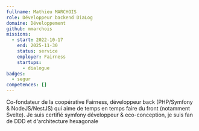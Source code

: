 ```yaml
---
fullname: Mathieu MARCHOIS
role: Développeur backend DiaLog
domaine: Développement
github: mmarchois
missions:
  - start: 2022-10-17
    end: 2025-11-30
    status: service
    employer: Fairness
    startups:
      - dialogue
badges:
  - segur
competences: []
---
```

Co-fondateur de la coopérative Fairness, développeur back (PHP/Symfony & NodeJS/NestJS) qui aime de temps en temps faire du front (notamment Svelte). Je suis certifié symfony développeur & eco-conception, je suis fan de DDD et d'architecture hexagonale